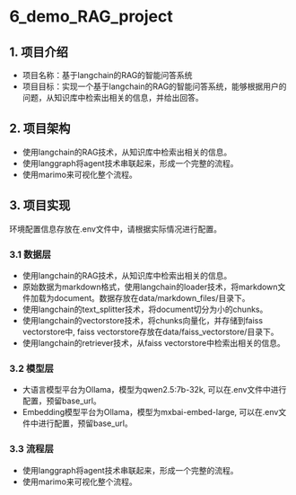 # 6_demo_RAG_project

## 1. 项目介绍

- 项目名称：基于langchain的RAG的智能问答系统
- 项目目标：实现一个基于langchain的RAG的智能问答系统，能够根据用户的问题，从知识库中检索出相关的信息，并给出回答。

## 2. 项目架构

- 使用langchain的RAG技术，从知识库中检索出相关的信息。
- 使用langgraph将agent技术串联起来，形成一个完整的流程。
- 使用marimo来可视化整个流程。

## 3. 项目实现

环境配置信息存放在.env文件中，请根据实际情况进行配置。

### 3.1 数据层

- 使用langchain的RAG技术，从知识库中检索出相关的信息。
- 原始数据为markdown格式，使用langchain的loader技术，将markdown文件加载为document。数据存放在data/markdown_files/目录下。
- 使用langchain的text_splitter技术，将document切分为小的chunks。
- 使用langchain的vectorstore技术，将chunks向量化，并存储到faiss vectorstore中, faiss vectorstore存放在data/faiss_vectorstore/目录下。
- 使用langchain的retriever技术，从faiss vectorstore中检索出相关的信息。

### 3.2 模型层

- 大语言模型平台为Ollama，模型为qwen2.5:7b-32k, 可以在.env文件中进行配置，预留base_url。
- Embedding模型平台为Ollama，模型为mxbai-embed-large, 可以在.env文件中进行配置，预留base_url。

### 3.3 流程层

- 使用langgraph将agent技术串联起来，形成一个完整的流程。
- 使用marimo来可视化整个流程。
